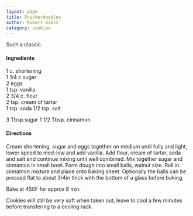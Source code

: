 ```yaml
---
layout: page
title: Snickerdoodles
author: Robert Kiesz
category: cookies
---
```


Such a classic.

#### Ingredients
1 c. shortening               
1 1/4 c sugar               
2 eggs  
1 tsp. vanilla                      
2 3/4 c. flour   
2 tsp. cream of tartar      
1 tsp. soda
1/2 tsp. salt

3 Tbsp.sugar
1 1/2 Tbsp. cinnamon

#### Directions
Cream shortening, sugar and eggs together on medium until fully and light, lower speed to med-low and add vanilla. Add flour, cream of tartar, soda and salt and continue mixing until well combined.
Mix together sugar and cinnamon in small bowl. Form dough into small balls, walnut size. Roll in cinnamon mixture and place onto baking sheet. Optionally the balls can be pressed flat to about 3/4in thick with the bottom of a glass before baking.

Bake at 450F for approx 8 min. 

Cookies will still be very soft when taken out, leave to cool a few minutes before transfering to a cooling rack.